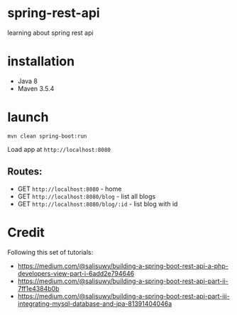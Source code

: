 # spring-rest-api
learning about spring rest api


# installation
- Java 8
- Maven 3.5.4

# launch
`mvn clean spring-boot:run`

Load app at `http://localhost:8080`

## Routes:
- GET `http://localhost:8080` - home
- GET `http://localhost:8080/blog` - list all blogs
- GET `http://localhost:8080/blog/:id` - list blog with id


# Credit
Following this set of tutorials:
- https://medium.com/@salisuwy/building-a-spring-boot-rest-api-a-php-developers-view-part-i-6add2e794646
- https://medium.com/@salisuwy/building-a-spring-boot-rest-api-part-ii-7ff1e4384b0b
- https://medium.com/@salisuwy/building-a-spring-boot-rest-api-part-iii-integrating-mysql-database-and-jpa-81391404046a
